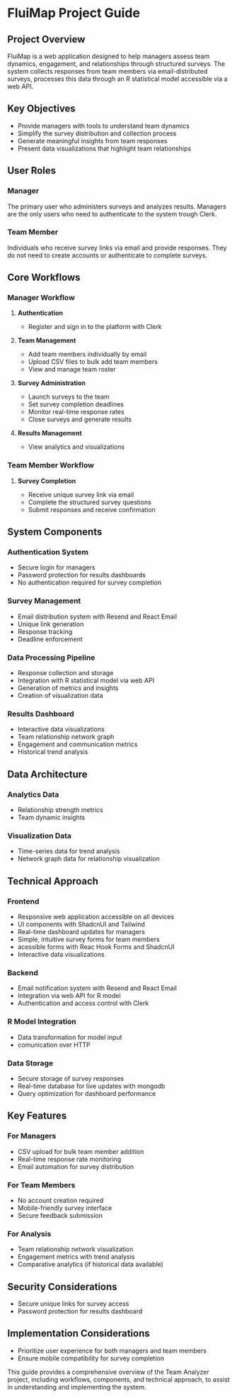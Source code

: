 # FluiMap Project Guide

## Project Overview

FluiMap is a web application designed to help managers assess team dynamics, engagement, and relationships through structured surveys. The system collects responses from team members via email-distributed surveys, processes this data through an R statistical model accessible via a web API.

## Key Objectives

- Provide managers with tools to understand team dynamics
- Simplify the survey distribution and collection process
- Generate meaningful insights from team responses
- Present data visualizations that highlight team relationships

## User Roles

### Manager

The primary user who administers surveys and analyzes results. Managers are the only users who need to authenticate to the system trough Clerk.

### Team Member

Individuals who receive survey links via email and provide responses. They do not need to create accounts or authenticate to complete surveys.

## Core Workflows

### Manager Workflow

1. **Authentication**

   - Register and sign in to the platform with Clerk

2. **Team Management**

   - Add team members individually by email
   - Upload CSV files to bulk add team members
   - View and manage team roster

3. **Survey Administration**

   - Launch surveys to the team
   - Set survey completion deadlines
   - Monitor real-time response rates
   - Close surveys and generate results

4. **Results Management**
   - View analytics and visualizations

### Team Member Workflow

1. **Survey Completion**

   - Receive unique survey link via email
   - Complete the structured survey questions
   - Submit responses and receive confirmation

## System Components

### Authentication System

- Secure login for managers
- Password protection for results dashboards
- No authentication required for survey completion

### Survey Management

- Email distribution system with Resend and React Email
- Unique link generation
- Response tracking
- Deadline enforcement

### Data Processing Pipeline

- Response collection and storage
- Integration with R statistical model via web API
- Generation of metrics and insights
- Creation of visualization data

### Results Dashboard

- Interactive data visualizations
- Team relationship network graph
- Engagement and communication metrics
- Historical trend analysis

## Data Architecture

### Analytics Data

- Relationship strength metrics
- Team dynamic insights

### Visualization Data

- Time-series data for trend analysis
- Network graph data for relationship visualization

## Technical Approach

### Frontend

- Responsive web application accessible on all devices
- UI components with ShadcnUI and Tailwind
- Real-time dashboard updates for managers
- Simple, intuitive survey forms for team members
- acessible forms with Reac Hook Forms and ShadcnUI
- Interactive data visualizations

### Backend

- Email notification system with Resend and React Email
- Integration via web API for R model
- Authentication and access control with Clerk

### R Model Integration

- Data transformation for model input
- comunication over HTTP

### Data Storage

- Secure storage of survey responses
- Real-time database for live updates with mongodb
- Query optimization for dashboard performance

## Key Features

### For Managers

- CSV upload for bulk team member addition
- Real-time response rate monitoring
- Email automation for survey distribution

### For Team Members

- No account creation required
- Mobile-friendly survey interface
- Secure feedback submission

### For Analysis

- Team relationship network visualization
- Engagement metrics with trend analysis
- Comparative analytics (if historical data available)

## Security Considerations

- Secure unique links for survey access
- Password protection for results dashboard

## Implementation Considerations

- Prioritize user experience for both managers and team members
- Ensure mobile compatibility for survey completion

This guide provides a comprehensive overview of the Team Analyzer project, including workflows, components, and technical approach, to assist in understanding and implementing the system.
